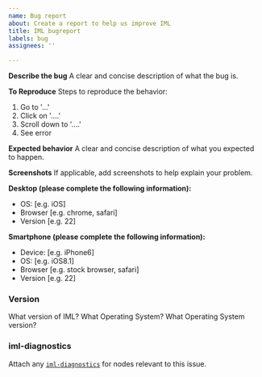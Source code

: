 ```yaml
---
name: Bug report
about: Create a report to help us improve IML
title: IML bugreport
labels: bug
assignees: ''

---
```


**Describe the bug**
A clear and concise description of what the bug is.

**To Reproduce**
Steps to reproduce the behavior:
1. Go to '...'
2. Click on '....'
3. Scroll down to '....'
4. See error

**Expected behavior**
A clear and concise description of what you expected to happen.

**Screenshots**
If applicable, add screenshots to help explain your problem.

**Desktop (please complete the following information):**
 - OS: [e.g. iOS]
 - Browser [e.g. chrome, safari]
 - Version [e.g. 22]

**Smartphone (please complete the following information):**
 - Device: [e.g. iPhone6]
 - OS: [e.g. iOS8.1]
 - Browser [e.g. stock browser, safari]
 - Version [e.g. 22]

### Version
What version of IML?
What Operating System?
What Operating System version?

### iml-diagnostics

Attach any [`iml-diagnostics`](https://whamcloud.github.io/Online-Help/docs/Install_Guide/ig_ch_15_appD_getting_help.html) for nodes relevant to this issue.

